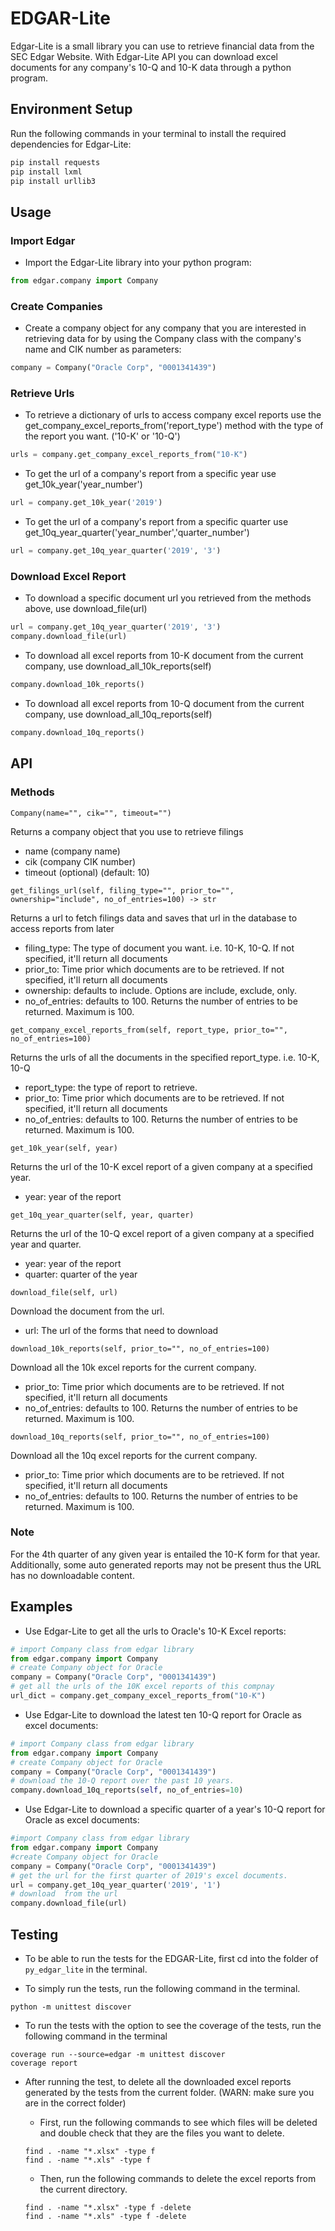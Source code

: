 # EDGAR-Lite
Edgar-Lite is a small library you can use to retrieve financial data from the SEC Edgar Website.  With Edgar-Lite API you can download excel documents for any company's 10-Q and 10-K data through a python program.

## Environment Setup
Run the following commands in your terminal to install the required dependencies for Edgar-Lite:
```bash
pip install requests
pip install lxml
pip install urllib3
```

## Usage

### Import Edgar

* Import the Edgar-Lite library into your python program:

``` python
from edgar.company import Company
```

### Create Companies

* Create a company object for any company that you are interested in retrieving data for by using the Company class with the company's name and CIK number as parameters:

``` python
company = Company("Oracle Corp", "0001341439")
```

### Retrieve Urls
* To retrieve a dictionary of urls to access company excel reports use the get_company_excel_reports_from('report_type') method with the type of the report you want. ('10-K' or '10-Q')

``` python
urls = company.get_company_excel_reports_from("10-K")
```

* To get the url of a company's report from a specific year use get_10k_year('year_number')

``` python
url = company.get_10k_year('2019')
```

* To get the url of a company's report from a specific quarter use get_10q_year_quarter('year_number','quarter_number')

``` python
url = company.get_10q_year_quarter('2019', '3')
```

### Download Excel Report
* To download a specific document url you retrieved from the methods above, use download_file(url)

``` python
url = company.get_10q_year_quarter('2019', '3')
company.download_file(url)
```

* To download all excel reports from 10-K document from the current company, use download_all_10k_reports(self)

``` python
company.download_10k_reports()
```

* To download all excel reports from 10-Q document from the current company, use download_all_10q_reports(self)

``` python
company.download_10q_reports()
```

## API

### Methods

`Company(name="", cik="", timeout="")`

Returns a company object that you use to retrieve filings
* name (company name)
* cik (company CIK number)
* timeout (optional) (default: 10)


`get_filings_url(self, filing_type="", prior_to="", ownership="include", no_of_entries=100) -> str`

Returns a url to fetch filings data and saves that url in the database to access reports from later
* filing_type: The type of document you want. i.e. 10-K, 10-Q. If not specified, it'll return all documents
* prior_to: Time prior which documents are to be retrieved. If not specified, it'll return all documents
* ownership: defaults to include. Options are include, exclude, only.
* no_of_entries: defaults to 100. Returns the number of entries to be returned. Maximum is 100.


`get_company_excel_reports_from(self, report_type, prior_to="", no_of_entries=100)`

Returns the urls of all the documents in the specified report_type. i.e. 10-K, 10-Q
* report_type: the type of report to retrieve.
* prior_to: Time prior which documents are to be retrieved. If not specified, it'll return all documents
* no_of_entries: defaults to 100. Returns the number of entries to be returned. Maximum is 100.

`get_10k_year(self, year)`

Returns the url of the 10-K excel report of a given company at a specified year. 
* year: year of the report

`get_10q_year_quarter(self, year, quarter)`

Returns the url of the 10-Q excel report of a given company at a specified year and quarter. 
* year: year of the report
* quarter: quarter of the year

`download_file(self, url)`

Download the document from the url.
* url: The url of the forms that need to download

`download_10k_reports(self, prior_to="", no_of_entries=100)`

Download all the 10k excel reports for the current company.
* prior_to: Time prior which documents are to be retrieved. If not specified, it'll return all documents
* no_of_entries: defaults to 100. Returns the number of entries to be returned. Maximum is 100.


`download_10q_reports(self, prior_to="", no_of_entries=100)`

Download all the 10q excel reports for the current company.
* prior_to: Time prior which documents are to be retrieved. If not specified, it'll return all documents
* no_of_entries: defaults to 100. Returns the number of entries to be returned. Maximum is 100.



### Note
For the 4th quarter of any given year is entailed the 10-K form for that year. Additionally, some auto generated reports may not be present thus the URL has no downloadable content.

## Examples 

* Use Edgar-Lite to get all the urls to Oracle's 10-K Excel reports:

``` python
# import Company class from edgar library
from edgar.company import Company
# create Company object for Oracle
company = Company("Oracle Corp", "0001341439")
# get all the urls of the 10K excel reports of this compnay
url_dict = company.get_company_excel_reports_from("10-K")
```

* Use Edgar-Lite to download the latest ten 10-Q report for Oracle as excel documents:

``` python
# import Company class from edgar library
from edgar.company import Company
# create Company object for Oracle
company = Company("Oracle Corp", "0001341439")
# download the 10-Q report over the past 10 years.
company.download_10q_reports(self, no_of_entries=10)
```

* Use Edgar-Lite to download a specific quarter of a year's 10-Q report for Oracle as excel documents:

``` python
#import Company class from edgar library
from edgar.company import Company
#create Company object for Oracle
company = Company("Oracle Corp", "0001341439")
# get the url for the first quarter of 2019's excel documents.
url = company.get_10q_year_quarter('2019', '1')
# download  from the url
company.download_file(url)
```


## Testing
* To be able to run the tests for the EDGAR-Lite, first cd into the folder of `py_edgar_lite` in the terminal.

* To simply run the tests, run the following command in the terminal.
```commandline
python -m unittest discover
```

* To run the tests with the option to see the coverage of the tests, run the following 
command in the terminal
```commandline
coverage run --source=edgar -m unittest discover
coverage report 
```

* After running the test, to delete all the downloaded excel reports generated by the tests from the current folder. 
(WARN: make sure you are in the correct folder)

    * First, run the following commands to see which files will be deleted and double check that they are the 
files you want to delete.
    ```commandline
    find . -name "*.xlsx" -type f
    find . -name "*.xls" -type f
    ```

    * Then, run the following commands to delete the excel reports from the current directory.
    ```commandline
    find . -name "*.xlsx" -type f -delete
    find . -name "*.xls" -type f -delete
    ```









  
